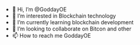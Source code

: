 - 👋 Hi, I’m @GoddayOE
- 👀 I’m interested in Blockchain technology
- 🌱 I’m currently learning blockchain development
- 💞️ I’m looking to collaborate on Bitcon and other
- 📫 How to reach me GoddayOE

<!---
GoddayOE/GoddayOE is a ✨ special ✨ repository because its `README.md` (this file) appears on your GitHub profile.
You can click the Preview link to take a look at your changes.
--->
